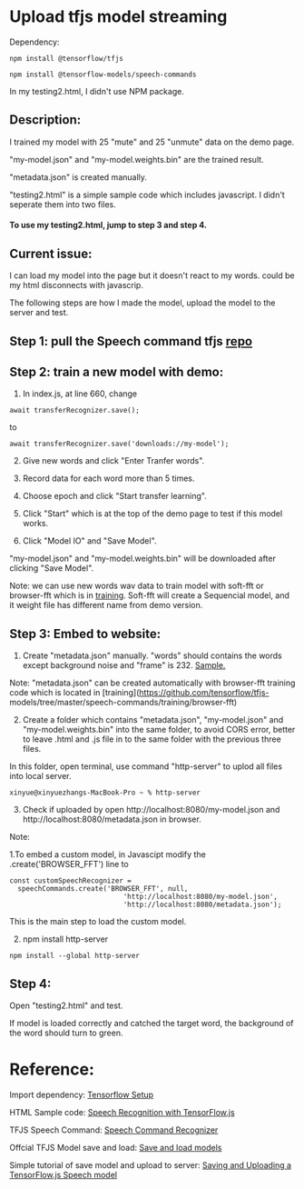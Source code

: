 # Upload tfjs model streaming

Dependency:

```
npm install @tensorflow/tfjs

npm install @tensorflow-models/speech-commands
```
In my testing2.html, I didn't use NPM package.

## Description:

I trained my model with 25 "mute" and 25 "unmute" data on the demo page. 

"my-model.json" and "my-model.weights.bin" are the trained result.

"metadata.json" is created manually.

"testing2.html" is a simple sample code which includes javascript. I didn't seperate them into two files.
#### To use my testing2.html, jump to step 3 and step 4.

## Current issue: 

I can load my model into the page but it doesn't react to my words. could be my html disconnects with javascrip.

The following steps are how I made the model, upload the model to the server and test.


## Step 1: pull the Speech command tfjs [repo](https://github.com/tensorflow/tfjs-models/tree/master/speech-commands)


##  Step 2: train a new model with demo:
  
  1. In index.js, at line 660, change 
  
  ```
  await transferRecognizer.save();
  ```
  to
  ```
  await transferRecognizer.save('downloads://my-model');
  ```
  
  
  2. Give new words and click "Enter Tranfer words".
  
  3. Record data for each word more than 5 times.
  
  4. Choose epoch and click "Start transfer learning".
  
  5. Click "Start" which is at the top of the demo page to test if this model works.
  
  6. Click "Model IO" and "Save Model".
  
  "my-model.json" and "my-model.weights.bin" will be downloaded after clicking "Save Model".
  
  Note: we can use new words wav data to train model with soft-fft or browser-fft which is in [training](https://github.com/tensorflow/tfjs-models/tree/master/speech-commands/training/soft-fft). Soft-fft will create a Sequencial model, and it weight file has different name from demo version.
        
## Step 3: Embed to website:

  1. Create "metadata.json" manually. "words" should contains the words except background noise and "frame" is 232. [Sample.](https://github.com/XinyueZhang831/Upload_tfjs_model_streaming/blob/main/audio%20model%20file/metadata.json)
  
   Note: "metadata.json" can be created automatically with browser-fft training code  which is located in [training](https://github.com/tensorflow/tfjs-       models/tree/master/speech-commands/training/browser-fft)
  
  2. Create a folder which contains "metadata.json", "my-model.json" and "my-model.weights.bin" into the same folder, to avoid CORS error, better to leave .html and .js file in to the same folder with the previous three files.

  In this folder, open terminal, use command "http-server" to uplod all files into local server. 
  
  ```
  xinyue@xinyuezhangs-MacBook-Pro ~ % http-server
  ```
  
  3. Check if uploaded by open http://localhost:8080/my-model.json and http://localhost:8080/metadata.json in browser.
    
  
  Note: 
  
  1.To embed a custom model, in Javascipt modify the .create('BROWSER_FFT') line to 
  
  ```
  const customSpeechRecognizer = 
    speechCommands.create('BROWSER_FFT', null,   
                              'http://localhost:8080/my-model.json', 
                              'http://localhost:8080/metadata.json'); 
  ```
  
  This is the main step to load the custom model.
  
  2. npm install http-server
  
  ```
  npm install --global http-server
  
  ```
  
## Step 4:

  Open "testing2.html" and test.
  
  If model is loaded correctly and catched the target word, the background of the word should turn to green.
  
  
# Reference:

Import dependency: [Tensorflow Setup](https://www.tensorflow.org/js/tutorials/setup)

HTML Sample code: [Speech Recognition with TensorFlow.js](https://livecodestream.dev/post/speech-recognition-with-tensorflowjs/)

TFJS Speech Command: [Speech Command Recognizer](https://github.com/tensorflow/tfjs-models/tree/master/speech-commands)

Offcial TFJS Model save and load: [Save and load models](https://www.tensorflow.org/js/guide/save_load)

Simple tutorial of save model and upload to server: [Saving and Uploading a TensorFlow.js Speech model](https://handsondeeplearning.com/saving-and-uploading-a-tensorflow-js-speech-model/)
  
